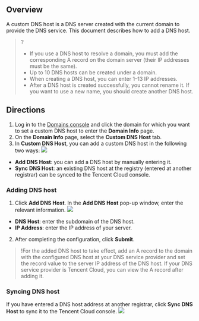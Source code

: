﻿
## Overview
A custom DNS host is a DNS server created with the current domain to provide the DNS service. This document describes how to add a DNS host.

>?
>- If you use a DNS host to resolve a domain, you must add the corresponding A record on the domain server (their IP addresses must be the same).
>- Up to 10 DNS hosts can be created under a domain.
>- When creating a DNS host, you can enter 1–13 IP addresses.
>- After a DNS host is created successfully, you cannot rename it. If you want to use a new name, you should create another DNS host.


## Directions
1. Log in to the [Domains console](https://console.cloud.tencent.com/domain) and click the domain for which you want to set a custom DNS host to enter the **Domain Info** page.
2. On the **Domain Info** page, select the **Custom DNS Host** tab.
3. In **Custom DNS Host**, you can add a custom DNS host in the following two ways:
![](https://qcloudimg.tencent-cloud.cn/raw/c616deed65bad1927f8c8266666065e5.png)
 - **Add DNS Host**: you can add a DNS host by manually entering it.
 - **Sync DNS Host**: an existing DNS host at the registry (entered at another registrar) can be synced to the Tencent Cloud console.

### Adding DNS host
1. Click **Add DNS Host**. In the **Add DNS Host** pop-up window, enter the relevant information.
![](https://qcloudimg.tencent-cloud.cn/raw/15dad3824d4b22402196fb91e3b853f8.png)
 - **DNS Host**: enter the subdomain of the DNS host.
 - **IP Address**: enter the IP address of your server.
2. After completing the configuration, click **Submit**.
>!For the added DNS host to take effect, add an A record to the domain with the configured DNS host at your DNS service provider and set the record value to the server IP address of the DNS host. If your DNS service provider is Tencent Cloud, you can view the A record after adding it.

### Syncing DNS host
If you have entered a DNS host address at another registrar, click **Sync DNS Host** to sync it to the Tencent Cloud console.
![](https://qcloudimg.tencent-cloud.cn/raw/e8d70517638a384c2a6a6189bb20e8c4.png)
